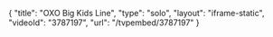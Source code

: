 {
    "title": "OXO Big Kids Line",
    "type": "solo",
    "layout": "iframe-static",
    "videoId": "3787197",
    "url": "\/tvpembed\/3787197"
}